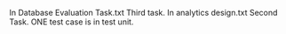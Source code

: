 In Database Evaluation Task.txt Third task.
In analytics design.txt Second Task.
ONE test case is in test unit.
